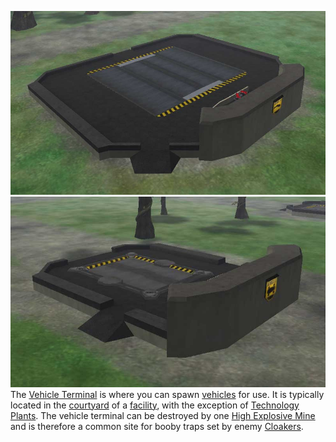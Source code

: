 ![](../images/Airterm.jpg "fig:Airterm.jpg")
![](../images/Ground.jpg "fig:Ground.jpg") The
[Vehicle Terminal](Vehicle_Terminal.md) is where you can spawn
[vehicles](category:_Vehicles.md) for use. It is typically located in the
[courtyard](Courtyard.md) of a [facility](Facility.md), with the exception of
[Technology Plants](Technology_Plant.md). The vehicle terminal can be destroyed
by one [High Explosive Mine](../weapons/Adaptive_Construction_Engine.md) and is
therefore a common site for booby traps set by enemy
[Cloakers](../items/Infiltration_Suit.md).

<!--[Category:Locations](Category:Locations.md)-->
